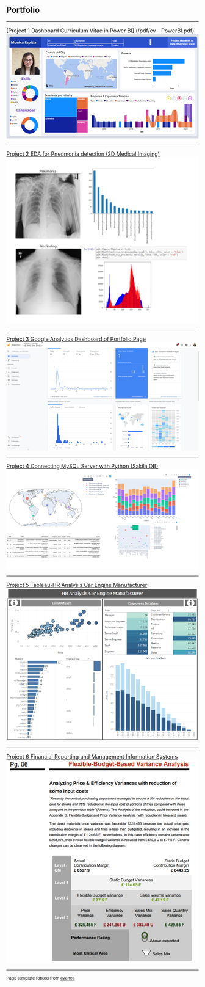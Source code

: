 ## Portfolio

---

[Project 1 Dashboard Curriculum Vitae in Power BI] (/pdf/cv - PowerBI.pdf)
<img src="images//cv-PowerBI.PNG?raw=true"/>

---

[Project 2 EDA for Pneumonia detection (2D Medical Imaging)](https://github.com/moanesga/moanesga.github.io/blob/master/EDA_for_pneumonia_identification.md)
<img src="images/EDA for Pneumonia.PNG?raw=true"/>

---


[Project 3 Google Analytics Dashboard of Portfolio Page](https://github.com/moanesga/moanesga.github.io/blob/master/Google_Analytics_Dashboard_Portfolio.md)
<img src="images/Google_Analytics_Portafolio_page.PNG?raw=true"/>


---

[Project 4 Connecting MySQL Server with Python (Sakila DB)](https://github.com/moanesga/moanesga.github.io/blob/master/Connecting%20MySQL%20Server%20with%20Python%20%20(Sakila%20DB).md)
<img src="images/003_Project3_photo.PNG?raw=true"/>

---

[Project 5 Tableau-HR Analysis Car Engine Manufacturer](https://public.tableau.com/views/HRAnalysisCarManufacturer/Sources?:language=de&:display_count=y&:origin=viz_share_link/)
<img src="images/001_Project1_HR_Analysis_Car_Engine_Manufacturer.PNG?raw=true"/>

---

[Project 6 Financial Reporting and Management Information Systems](/pdf/Hereford_Week_Report_48.pdf)
<img src="images/002_Project2_Flexible_Budget_Based_Variance_Analysis.PNG?raw=true"/>

---

<p style="font-size:11px">Page template forked from <a href="https://github.com/evanca/quick-portfolio">evanca</a></p>
<!-- Remove above link if you don't want to attibute -->
